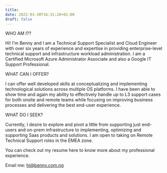 ```yaml
---
title: 
date: 2022-03-30T16:31:28+01:00
draft: false
---
```


WHO AM I??

Hi! I'm Benny and I am a Technical Support Specialist and Cloud Engineer with over six years of experience and expertise in providing enterprise-level technical support and infrastructure workload administration. I am a Certified Microsoft Azure Administrator Associate and also a Google IT Support Professional.

WHAT CAN I OFFER?

I can offer well developed skills at conceptualizing and implementing technological solutions across multiple OS platforms. I have been able to show time and again my ability to effectively handle up to L3 support cases for both onsite and remote teams while focusing on improving business processes and delivering the best end-user experience. 

WHAT DO I SEEK?

Currently, I desire to explore and pivot a little from supporting just end-users and on-prem infrastructure to implementing, optimizing and supporting Saas products and solutions. I am open to taking on Remote Technical Support roles in the EMEA zone.


You can check out my resume here to know more about my professional experience.

Email me: hi@benny.com.ng
